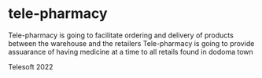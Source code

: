 # tele-pharmacy
Tele-pharmacy is going to facilitate ordering and delivery of products between the warehouse and the retailers
Tele-pharmacy is going to provide assuarance of having medicine at a time to all retails found in dodoma town

Telesoft 2022